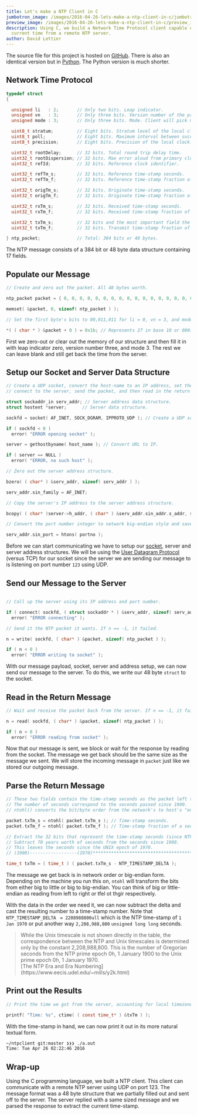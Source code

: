 ```yaml
---
title: Let's make a NTP Client in C
jumbotron_image: /images/2016-04-26-lets-make-a-ntp-client-in-c/jumbotron_image.jpg
preview_image: /images/2016-04-26-lets-make-a-ntp-client-in-c/preview_image.jpg
description: Using C, we build a Network Time Protocol client capable of getting the
  current time from a remote NTP server.
author: David Lettier
---
```

<!--https://pixabay.com/en/clock-railway-station-station-clock-1314411/-->

The source file for this project is hosted on [GitHub](https://github.com/lettier/ntpclient/blob/master/source/c/main.c).
There is also an identical version but in [Python](https://github.com/lettier/ntpclient/blob/master/source/python/ntpclient.py).
The Python version is much shorter.

## Network Time Protocol

```c
typedef struct
{

  unsigned li   : 2;       // Only two bits. Leap indicator.
  unsigned vn   : 3;       // Only three bits. Version number of the protocol.
  unsigned mode : 3;       // Only three bits. Mode. Client will pick mode 3 for client.

  uint8_t stratum;         // Eight bits. Stratum level of the local clock.
  uint8_t poll;            // Eight bits. Maximum interval between successive messages.
  uint8_t precision;       // Eight bits. Precision of the local clock.

  uint32_t rootDelay;      // 32 bits. Total round trip delay time.
  uint32_t rootDispersion; // 32 bits. Max error aloud from primary clock source.
  uint32_t refId;          // 32 bits. Reference clock identifier.

  uint32_t refTm_s;        // 32 bits. Reference time-stamp seconds.
  uint32_t refTm_f;        // 32 bits. Reference time-stamp fraction of a second.

  uint32_t origTm_s;       // 32 bits. Originate time-stamp seconds.
  uint32_t origTm_f;       // 32 bits. Originate time-stamp fraction of a second.

  uint32_t rxTm_s;         // 32 bits. Received time-stamp seconds.
  uint32_t rxTm_f;         // 32 bits. Received time-stamp fraction of a second.

  uint32_t txTm_s;         // 32 bits and the most important field the client cares about. Transmit time-stamp seconds.
  uint32_t txTm_f;         // 32 bits. Transmit time-stamp fraction of a second.

} ntp_packet;              // Total: 384 bits or 48 bytes.
```

The NTP message consists of a 384 bit or 48 byte data structure containing 17 fields.

## Populate our Message

```c
// Create and zero out the packet. All 48 bytes worth.

ntp_packet packet = { 0, 0, 0, 0, 0, 0, 0, 0, 0, 0, 0, 0, 0, 0, 0, 0, 0 };

memset( &packet, 0, sizeof( ntp_packet ) );

// Set the first byte's bits to 00,011,011 for li = 0, vn = 3, and mode = 3. The rest will be left set to zero.

*( ( char * ) &packet + 0 ) = 0x1b; // Represents 27 in base 10 or 00011011 in base 2.
```

First we zero-out or clear out the memory of our structure and then fill it in with leap indicator zero,
version number three, and mode 3. The rest we can leave blank and still get back the time from the server.

## Setup our Socket and Server Data Structure

```c
// Create a UDP socket, convert the host-name to an IP address, set the port number,
// connect to the server, send the packet, and then read in the return packet.

struct sockaddr_in serv_addr; // Server address data structure.
struct hostent *server;      // Server data structure.

sockfd = socket( AF_INET, SOCK_DGRAM, IPPROTO_UDP ); // Create a UDP socket.

if ( sockfd < 0 )
  error( "ERROR opening socket" );

server = gethostbyname( host_name ); // Convert URL to IP.

if ( server == NULL )
  error( "ERROR, no such host" );

// Zero out the server address structure.

bzero( ( char* ) &serv_addr, sizeof( serv_addr ) );

serv_addr.sin_family = AF_INET;

// Copy the server's IP address to the server address structure.

bcopy( ( char* )server->h_addr, ( char* ) &serv_addr.sin_addr.s_addr, server->h_length );

// Convert the port number integer to network big-endian style and save it to the server address structure.

serv_addr.sin_port = htons( portno );
```

Before we can start communicating we have to setup our [socket](https://en.wikipedia.org/wiki/Network_socket),
server and server address structures.
We will be using the [User Datagram Protocol](https://en.wikipedia.org/wiki/User_Datagram_Protocol) (versus TCP)
for our socket since the server we are sending our message to is listening on port number `123` using UDP.

## Send our Message to the Server

```c

// Call up the server using its IP address and port number.

if ( connect( sockfd, ( struct sockaddr * ) &serv_addr, sizeof( serv_addr) ) < 0 )
  error( "ERROR connecting" );

// Send it the NTP packet it wants. If n == -1, it failed.

n = write( sockfd, ( char* ) &packet, sizeof( ntp_packet ) );

if ( n < 0 )
  error( "ERROR writing to socket" );
```

With our message payload, socket, server and address setup, we can now send our message to the server.
To do this, we write our 48 byte `struct` to the socket.

## Read in the Return Message

```c
// Wait and receive the packet back from the server. If n == -1, it failed.

n = read( sockfd, ( char* ) &packet, sizeof( ntp_packet ) );

if ( n < 0 )
  error( "ERROR reading from socket" );
```

Now that our message is sent, we block or wait for the response by reading from the socket.
The message we get back should be the same size as the message we sent.
We will store the incoming message in `packet` just like we stored our outgoing message.

## Parse the Return Message

```c
// These two fields contain the time-stamp seconds as the packet left the NTP server.
// The number of seconds correspond to the seconds passed since 1900.
// ntohl() converts the bit/byte order from the network's to host's "endianness".

packet.txTm_s = ntohl( packet.txTm_s ); // Time-stamp seconds.
packet.txTm_f = ntohl( packet.txTm_f ); // Time-stamp fraction of a second.

// Extract the 32 bits that represent the time-stamp seconds (since NTP epoch) from when the packet left the server.
// Subtract 70 years worth of seconds from the seconds since 1900.
// This leaves the seconds since the UNIX epoch of 1970.
// (1900)------------------(1970)**************************************(Time Packet Left the Server)

time_t txTm = ( time_t ) ( packet.txTm_s - NTP_TIMESTAMP_DELTA );
```

The message we get back is in network order or big-endian form.
Depending on the machine you run this on, `ntohl` will transform the bits
from either big to little or big to big-endian.
You can think of big or little-endian as reading from left to right or tfel ot thgir respectively.

With the data in the order we need it, we can now subtract the delta and cast the resulting number
to a time-stamp number. Note that `NTP_TIMESTAMP_DELTA` ` = 2208988800ull` which is the NTP time-stamp of `1 Jan 1970` or put another way
`2,208,988,800` `unsigned long long` seconds.

<blockquote>
While the Unix timescale is not shown directly in the table,
the correspondence between the NTP and Unix timescales is determined only
by the constant 2,208,988,800. This is the number of Gregorian seconds from the NTP prime
epoch 0h, 1 January 1900 to the Unix prime epoch 0h, 1 January 1970.
<footer>[The NTP Era and Era Numbering](https://www.eecis.udel.edu/~mills/y2k.html)</footer>
</blockquote>

## Print out the Results

```c
// Print the time we got from the server, accounting for local timezone and conversion from UTC time.

printf( "Time: %s", ctime( ( const time_t* ) &txTm ) );
```

With the time-stamp in hand, we can now print it out in its more natural textual form.

```bash
~/ntpclient git:master ❯❯❯ ./a.out
Time: Tue Apr 26 02:22:46 2016
```

## Wrap-up

Using the C programming language, we built a NTP client. This client can communicate with a remote NTP server using UDP on port 123.
The message format was a 48 byte structure that we partially filled out and sent off to the server.
The server replied with a same sized message and we parsed the response to extract the current time-stamp.
